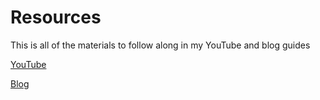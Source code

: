 # Resources
This is all of the materials to follow along in my YouTube and blog guides

[YouTube](https://www.youtube.com/channel/UCYiPK0p5RKQKIgaC5FJzHpg/)

[Blog](http://blog.seasharp.net/)


